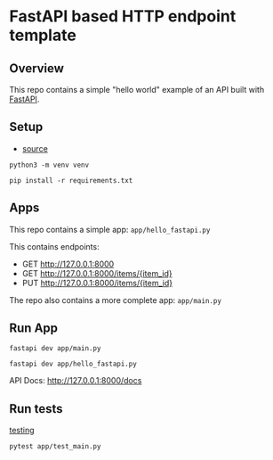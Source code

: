 # FastAPI based HTTP endpoint template

## Overview

This repo contains a simple "hello world" example of an API built with [FastAPI](https://fastapi.tiangolo.com/). 

## Setup

- [source](https://fastapi.tiangolo.com/#installation)
```
python3 -m venv venv
```

```
pip install -r requirements.txt
```


## Apps

This repo contains a simple app: `app/hello_fastapi.py`

This contains endpoints:
- GET http://127.0.0.1:8000
- GET http://127.0.0.1:8000/items/{item_id}
- PUT http://127.0.0.1:8000/items/{item_id}


The repo also contains a more complete app: `app/main.py`

## Run App

```
fastapi dev app/main.py
```

```
fastapi dev app/hello_fastapi.py
```

API Docs: http://127.0.0.1:8000/docs

## Run tests
[testing](https://fastapi.tiangolo.com/tutorial/testing/)
```
pytest app/test_main.py
```
